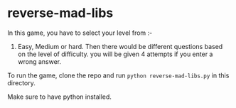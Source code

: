 # reverse-mad-libs
In this game, you have to select your level from :- 

1. Easy, Medium or hard.
Then there would be different questions based on the level of difficulty.
you will be given 4 attempts if you enter a wrong answer.

To run the game, clone the repo and run ```python reverse-mad-libs.py``` in this directory.

Make sure to have python installed. 
